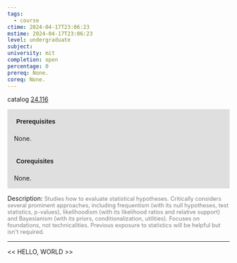 ```yaml
---
tags:
  - course
ctime: 2024-04-17T23:06:23
mstime: 2024-04-17T23:06:23
level: undergraduate
subject: 
university: mit
completion: open
percentage: 0
prereq: None.
coreq: None.
---
```


catalog [24.116](http://student.mit.edu/catalog/m24a.html#24.116)

<span style="display: block; padding: 15px; background-color: rgb(100, 100, 100, 0.2);"><font id="m_prereq2848_0" style="display: block; font-family: Arial, sans-serif; font-weight: bold; padding: 5px">Prerequisites</font><br><span id="prereq2848_0">None.</span></span>
<span style="display: block; padding: 15px; background-color: rgb(100, 100, 100, 0.2);"><font id="m_coreq2848_0" style="display: block; font-family: Arial, sans-serif; font-weight: bold; padding: 5px">Corequisites</font><br><span id="coreq2848_0">None.</span></span>

<font style="">Description:</font>
<font style="color: grey; font-size: 0.8rem;">Studies how to evaluate statistical hypotheses. Critically considers several prominent approaches, including frequentism (with its null hypotheses, test statistics, p-values), likelihoodism (with its likelihood ratios and relative support) and Bayesianism (with its priors, conditionalization, utilities). Focuses on foundations, not technicalities. Previous exposure to statistics will be helpful but isn't required.</font>



---

<< HELLO, WORLD >>
